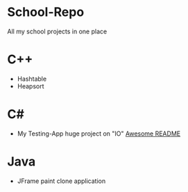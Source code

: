# School-Repo
All my school projects in one place

# C++
- Hashtable
- Heapsort

# C#
- My Testing-App huge project on "IO"
[Awesome README](https://github.com/sagidev/AplikacjaTestujaca)

# Java
- JFrame paint clone application
